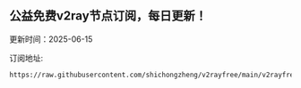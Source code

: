 ## 公益免费v2ray节点订阅，每日更新！
更新时间：2025-06-15

订阅地址:
```
https://raw.githubusercontent.com/shichongzheng/v2rayfree/main/v2rayfree
```

